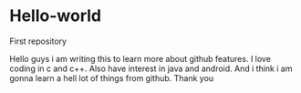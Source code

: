 # Hello-world
First repository

Hello guys i am writing this to learn more about github features.
I love coding in c and c++. Also have interest in java and android. And i think i am gonna learn a hell lot of things from github.
Thank you
